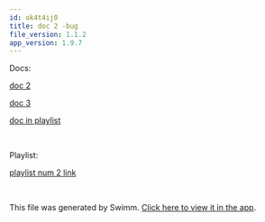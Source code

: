 ```yaml
---
id: ok4t4ij0
title: doc 2 -bug
file_version: 1.1.2
app_version: 1.9.7
---
```


Docs:

[doc 2 ](doc-2.ywxajrh5.sw.md)

[doc 3](doc-3.0b5ffmjb.sw.md)

[doc in playlist](doc-in-playlist.xfznuee4.sw.md)

<br/>

Playlist:

[playlist num 2 link](playlist-num-2-link.7obywaaj.pl.sw.md)

<br/>

This file was generated by Swimm. [Click here to view it in the app](http://localhost:5000/repos/Z2l0aHViJTNBJTNBTm9hUmVwbyUzQSUzQU5vYW96ZXI=/docs/ok4t4ij0).
